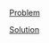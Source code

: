 [Problem](https://leetcode.com/problems/populating-next-right-pointers-in-each-node)

[Solution](https://leetcode.com/problems/populating-next-right-pointers-in-each-node/solutions/3358362/116-populating-next-right-pointers-in-each-node-simple-solution)
